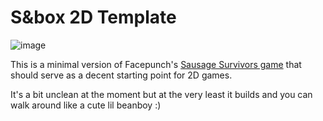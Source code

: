 # S&box 2D Template

![image](https://github.com/tgrgds/sbox-2d-template/assets/11241534/6e690833-b660-433f-9bf3-461762b216d7)

This is a minimal version of Facepunch's [Sausage Survivors game](https://github.com/Facepunch/sbox-2dtest/) that should serve as a decent starting point for 2D games.

It's a bit unclean at the moment but at the very least it builds and you can walk around like a cute lil beanboy :)
